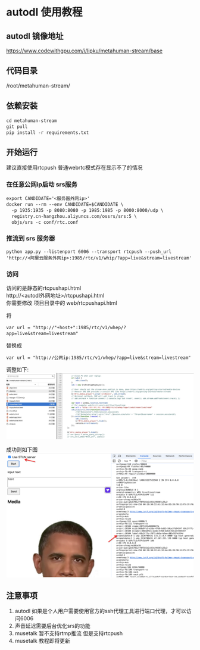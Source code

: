 
# autodl 使用教程

## autodl 镜像地址
https://www.codewithgpu.com/i/lipku/metahuman-stream/base

## 代码目录
/root/metahuman-stream/

## 依赖安装
```
cd metahuman-stream
git pull
pip install -r requirements.txt
```

## 开始运行
建议直接使用rtcpush 普通webrtc模式存在显示不了的情况
### 在任意公网ip启动 srs服务
```
export CANDIDATE='<服务器外网ip>'
docker run --rm --env CANDIDATE=$CANDIDATE \
  -p 1935:1935 -p 8080:8080 -p 1985:1985 -p 8000:8000/udp \
  registry.cn-hangzhou.aliyuncs.com/ossrs/srs:5 \
  objs/srs -c conf/rtc.conf
```
### 推流到 srs 服务器 
```
python app.py --listenport 6006 --transport rtcpush --push_url 'http://<阿里云服务外网ip>:1985/rtc/v1/whip/?app=live&stream=livestream'
```

### 访问 
访问的是静态的rtcpushapi.html  
http://<autodl外网地址>/rtcpushapi.html  
你需要修改 项目目录中的  web/rtcpushapi.html

将 
```
var url = "http://"+host+":1985/rtc/v1/whep/?app=live&stream=livestream"
```

替换成 
```
var url = "http://公网ip:1985/rtc/v1/whep/?app=live&stream=livestream"
```

调整如下:
<img src="./img/20240530112922.jpg">

成功则如下图
![img.png](./img/success.png)

## 注意事项
1. autodl 如果是个人用户需要使用官方的ssh代理工具进行端口代理，才可以访问6006
2. 声音延迟需要后台优化srs的功能
3. musetalk 暂不支持rtmp推流 但是支持rtcpush
4. musetalk 教程即将更新
